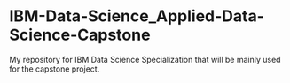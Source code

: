 # IBM-Data-Science_Applied-Data-Science-Capstone
My repository for IBM Data Science Specialization that will be mainly used for the capstone project.
